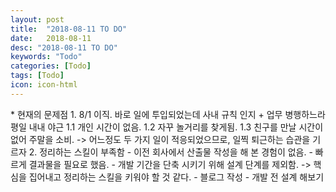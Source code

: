 ```yaml
---
layout: post
title:  "2018-08-11 TO DO"
date:   2018-08-11
desc: "2018-08-11 TO DO"
keywords: "Todo"
categories: [Todo]
tags: [Todo]
icon: icon-html
---
```


\* 현재의 문제점
    1. 8/1 이직. 바로 일에 투입되었는데 사내 규칙 인지 + 업무 병행하느라 평일 내내 야근
        1.1 개인 시간이 없음.
        1.2 자꾸 놀거리를 찾게됨.
        1.3 친구를 만날 시간이 없어 주말을 소비.
        -> 어느정도 두 가지 일이 적응되었으므로, 일찍 퇴근하는 습관을 기르자
    2. 정리하는 스킬이 부족함
        - 이전 회사에서 산출물 작성을 해 본 경험이 없음.
            - 빠르게 결과물을 필요로 했음.
            - 개발 기간을 단축 시키기 위해 설계 단계를 제외함.
        -> 핵심을 집어내고 정리하는 스킬을 키워야 할 것 같다.
            - 블로그 작성
            - 개발 전 설계 해보기 


 

